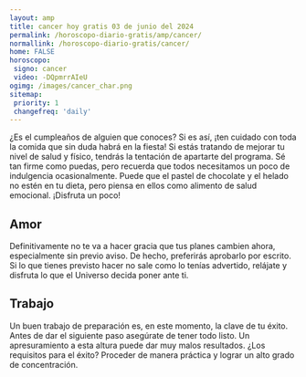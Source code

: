 ```yaml
---
layout: amp
title: cancer hoy gratis 03 de junio del 2024 
permalink: /horoscopo-diario-gratis/amp/cancer/
normallink: /horoscopo-diario-gratis/cancer/
home: FALSE
horoscopo:
 signo: cancer
 video: -DQpmrrAIeU
ogimg: /images/cancer_char.png
sitemap:
 priority: 1
 changefreq: 'daily'
---
```



¿Es el cumpleaños de alguien que conoces? Si es así, ¡ten cuidado con toda la comida que sin duda habrá en la fiesta! Si estás tratando de mejorar tu nivel de salud y físico, tendrás la tentación de apartarte del programa. Sé tan firme como puedas, pero recuerda que todos necesitamos un poco de indulgencia ocasionalmente. Puede que el pastel de chocolate y el helado no estén en tu dieta, pero piensa en ellos como alimento de salud emocional. ¡Disfruta un poco!

## Amor

Definitivamente no te va a hacer gracia que tus planes cambien ahora, especialmente sin previo aviso. De hecho, preferirás aprobarlo por escrito. Si lo que tienes previsto hacer no sale como lo tenías advertido, relájate y disfruta lo que el Universo decida poner ante ti.

## Trabajo

Un buen trabajo de preparación es, en este momento, la clave de tu éxito. Antes de dar el siguiente paso asegúrate de tener todo listo. Un apresuramiento a esta altura puede dar muy malos resultados. ¿Los requisitos para el éxito? Proceder de manera práctica y lograr un alto grado de concentración.